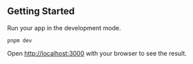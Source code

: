 ## Getting Started

Run your app in the development mode.

```
pnpm dev
```

Open [http://localhost:3000](http://localhost:3000) with your browser to see the result.